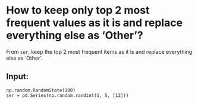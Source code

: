 # How to keep only top 2 most frequent values as it is and replace everything else as ‘Other’?

From `ser`, keep the top 2 most frequent items as it is and replace everything else as ‘Other’.

## Input:

```
np.random.RandomState(100)
ser = pd.Series(np.random.randint(1, 5, [12]))
```